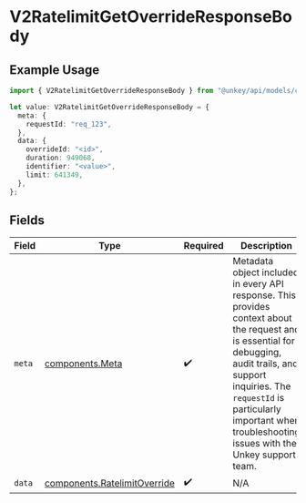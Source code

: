# V2RatelimitGetOverrideResponseBody

## Example Usage

```typescript
import { V2RatelimitGetOverrideResponseBody } from "@unkey/api/models/components";

let value: V2RatelimitGetOverrideResponseBody = {
  meta: {
    requestId: "req_123",
  },
  data: {
    overrideId: "<id>",
    duration: 949068,
    identifier: "<value>",
    limit: 641349,
  },
};
```

## Fields

| Field                                                                                                                                                                                                                                                           | Type                                                                                                                                                                                                                                                            | Required                                                                                                                                                                                                                                                        | Description                                                                                                                                                                                                                                                     |
| --------------------------------------------------------------------------------------------------------------------------------------------------------------------------------------------------------------------------------------------------------------- | --------------------------------------------------------------------------------------------------------------------------------------------------------------------------------------------------------------------------------------------------------------- | --------------------------------------------------------------------------------------------------------------------------------------------------------------------------------------------------------------------------------------------------------------- | --------------------------------------------------------------------------------------------------------------------------------------------------------------------------------------------------------------------------------------------------------------- |
| `meta`                                                                                                                                                                                                                                                          | [components.Meta](../../models/components/meta.md)                                                                                                                                                                                                              | :heavy_check_mark:                                                                                                                                                                                                                                              | Metadata object included in every API response. This provides context about the request and is essential for debugging, audit trails, and support inquiries. The `requestId` is particularly important when troubleshooting issues with the Unkey support team. |
| `data`                                                                                                                                                                                                                                                          | [components.RatelimitOverride](../../models/components/ratelimitoverride.md)                                                                                                                                                                                    | :heavy_check_mark:                                                                                                                                                                                                                                              | N/A                                                                                                                                                                                                                                                             |